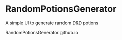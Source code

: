 # RandomPotionsGenerator
A simple UI to generate random D&amp;D potions

RandomPotionsGenerator.github.io
